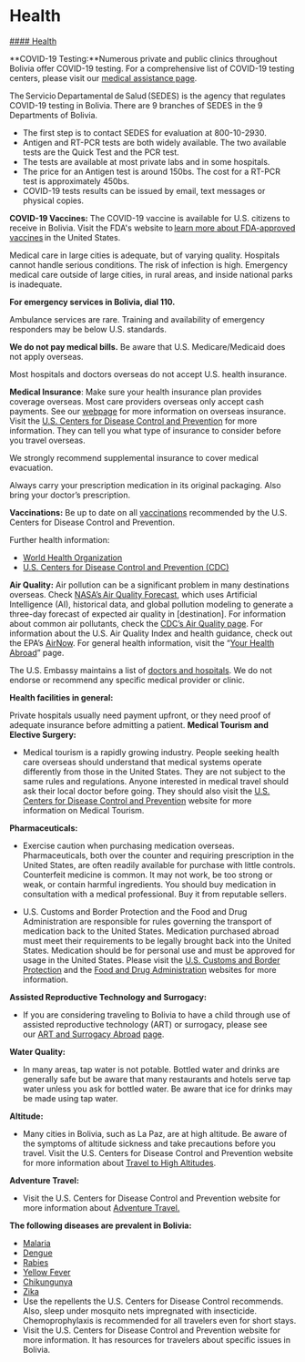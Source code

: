 # Health

[#### Health](javascript:void(0); "Health")

**COVID-19 Testing:**Numerous private and public clinics throughout Bolivia offer COVID-19 testing. For a comprehensive list of COVID-19 testing centers, please visit our [medical assistance page](https://bo.usembassy.gov/medical-assistance/).

The Servicio Departamental de Salud (SEDES) is the agency that regulates COVID-19 testing in Bolivia. There are 9 branches of SEDES in the 9 Departments of Bolivia.

* The first step is to contact SEDES for evaluation at 800-10-2930.
* Antigen and RT-PCR tests are both widely available. The two available tests are the Quick Test and the PCR test.
* The tests are available at most private labs and in some hospitals.
* The price for an Antigen test is around 150bs. The cost for a RT-PCR test is approximately 450bs.
* COVID-19 tests results can be issued by email, text messages or physical copies.

**COVID-19 Vaccines:** The COVID-19 vaccine is available for U.S. citizens to receive in Bolivia. Visit the FDA's website to [learn more about FDA-approved vaccines](https://www.fda.gov/emergency-preparedness-and-response/coronavirus-disease-2019-covid-19/covid-19-vaccines) in the United States.

Medical care in large cities is adequate, but of varying quality. Hospitals cannot handle serious conditions. The risk of infection is high. Emergency medical care outside of large cities, in rural areas, and inside national parks is inadequate.

**For emergency services in Bolivia, dial 110.**

Ambulance services are rare. Training and availability of emergency responders may be below U.S. standards.

**We do not pay medical bills.** Be aware that U.S. Medicare/Medicaid does not apply overseas.

Most hospitals and doctors overseas do not accept U.S. health insurance.

**Medical Insurance**: Make sure your health insurance plan provides coverage overseas. Most care providers overseas only accept cash payments. See our [webpage](https://travel.state.gov/content/travel/en/international-travel/before-you-go/your-health-abroad/Insurance_Coverage_Overseas.html) for more information on overseas insurance. Visit the [U.S. Centers for Disease Control and Prevention](https://www.cdc.gov/) for more information. They can tell you what type of insurance to consider before you travel overseas.

We strongly recommend supplemental insurance to cover medical evacuation.

Always carry your prescription medication in its original packaging. Also bring your doctor’s prescription.

**Vaccinations:** Be up to date on all [vaccinations](https://travel.state.gov/content/travel/en/international-travel/International-Travel-Country-Information-Pages/Bolivia.html#ExternalPopup) recommended by the U.S. Centers for Disease Control and Prevention.

Further health information:

* [World Health Organization](https://www.who.int/)
* [U.S. Centers for Disease Control and Prevention (CDC)](https://www.cdc.gov/)

**Air Quality:** Air pollution can be a significant problem in many destinations overseas. Check [NASA’s Air Quality Forecast](https://aeronet.gsfc.nasa.gov/new_web/aqforecast), which uses Artificial Intelligence (AI), historical data, and global pollution modeling to generate a three-day forecast of expected air quality in [destination]. For information about common air pollutants, check the [CDC’s Air Quality page](https://www.cdc.gov/air-quality/pollutants/). For information about the U.S. Air Quality Index and health guidance, check out the EPA’s [AirNow](https://www.airnow.gov/aqi/aqi-basics/). For general health information, visit the “[Your Health Abroad](https://travel.state.gov/content/travel/en/international-travel/before-you-go/your-health-abroad.html)” page.

The U.S. Embassy maintains a list of [doctors and hospitals](https://bo.usembassy.gov/medical-assistance/). We do not endorse or recommend any specific medical provider or clinic.

**Health facilities in general:**

Private hospitals usually need payment upfront, or they need proof of adequate insurance before admitting a patient. **Medical Tourism and Elective Surgery:**

* Medical tourism is a rapidly growing industry. People seeking health care overseas should understand that medical systems operate differently from those in the United States. They are not subject to the same rules and regulations. Anyone interested in medical travel should ask their local doctor before going. They should also visit the [U.S. Centers for Disease Control and Prevention](https://www.cdc.gov/) website for more information on Medical Tourism.

**Pharmaceuticals:**

* Exercise caution when purchasing medication overseas. Pharmaceuticals, both over the counter and requiring prescription in the United States, are often readily available for purchase with little controls. Counterfeit medicine is common. It may not work, be too strong or weak, or contain harmful ingredients. You should buy medication in consultation with a medical professional. Buy it from reputable sellers.

* U.S. Customs and Border Protection and the Food and Drug Administration are responsible for rules governing the transport of medication back to the United States. Medication purchased abroad must meet their requirements to be legally brought back into the United States. Medication should be for personal use and must be approved for usage in the United States. Please visit the [U.S. Customs and Border Protection](https://www.cbp.gov/) and the [Food and Drug Administration](https://www.fda.gov/) websites for more information.

**Assisted Reproductive Technology and Surrogacy:**

* If you are considering traveling to Bolivia to have a child through use of assisted reproductive technology (ART) or surrogacy, please see our [ART and Surrogacy Abroad](https://travel.state.gov/content/travel/en/legal/travel-legal-considerations/us-citizenship/Assisted-Reproductive-Technology-ART-Surrogacy-Abroad.html) [page](https://travel.state.gov/content/travel/en/legal/travel-legal-considerations/us-citizenship/Assisted-Reproductive-Technology-ART-Surrogacy-Abroad.html).

**Water Quality:**

* In many areas, tap water is not potable. Bottled water and drinks are generally safe but be aware that many restaurants and hotels serve tap water unless you ask for bottled water. Be aware that ice for drinks may be made using tap water.

**Altitude:**

* Many cities in Bolivia, such as La Paz, are at high altitude. Be aware of the symptoms of altitude sickness and take precautions before you travel. Visit the U.S. Centers for Disease Control and Prevention website for more information about [Travel to High Altitudes](https://wwwnc.cdc.gov/travel/yellowbook/2020/noninfectious-health-risks/high-altitude-travel-and-altitude-illness).

**Adventure Travel:**

* Visit the U.S. Centers for Disease Control and Prevention website for more information about [Adventure Travel.](https://wwwnc.cdc.gov/travel/yellowbook/2020/travel-for-work-other-reasons/adventure-travel)

**The following diseases are prevalent in Bolivia:**

* [Malaria](https://www.cdc.gov/parasites/malaria/)
* [Dengue](https://www.cdc.gov/dengue/)
* [Rabies](https://www.cdc.gov/rabies/)
* [Yellow Fever](https://www.cdc.gov/yellowfever/)
* [Chikungunya](https://www.cdc.gov/chikungunya/)
* [Zika](https://www.cdc.gov/zika/)
* Use the repellents the U.S. Centers for Disease Control recommends. Also, sleep under mosquito nets impregnated with insecticide. Chemoprophylaxis is recommended for all travelers even for short stays.
* Visit the U.S. Centers for Disease Control and Prevention website for more information. It has resources for travelers about specific issues in Bolivia.